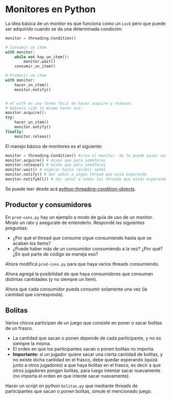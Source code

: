 # Monitores en Python

La idea básica de un monitor es que funciona como un `Lock` pero que puede ser adquirido cuando se da una determinada condición:

```python
monitor = threading.Condition()

# Consumir un ítem
with monitor:
    while not hay_un_item():
        monitor.wait()
    consumir_un_item()

# Producir un ítem
with monitor:
    hacer_un_item()
    monitor.notify()


# el with es una forma fácil de hacer acquire y release.
# Hubiera sido lo mismo hacer así:
monitor.acquire():
try:
    hacer_un_item()
    monitor.notify()
finally:
    monitor.releas()
```

El manejo básico de monitores es el siguiente:
```python
monitor = threading.Condition() #crea el monitor. Se le puede pasar como parámetro un Lock en particular
monitor.acquire() # mismo que para semáforos
monitor.release() # mismo que para semáforos
monitor.wait() # esperar hasta recibir señal
monitor.notify() # dar señal a algún thread que está esperando
monitor.notifyAll() # dar señal a todos los threads que están esperando
```

Se puede leer desde acá [python-threading-condition-objects](https://docs.python.org/3/library/threading.html#condition-objects).

## Productor y consumidores
En `prod-cons.py` hay un ejemplo a modo de guía de uso de un monitor. Miralo un rato y asegurate de entenderlo. Respondé las siguientes preguntas:
* ¿Por qué el thread que consume sigue consumiendo hasta que se acaban los ítems?
* ¿Puede haber más de un consumidor consumiendo a la vez? ¿Por qué? ¿En qué parte de código se maneja eso?

Ahora modificá `prod-cons.py` para que haya varios threads consumiendo.

Ahora agregá la posibilidad de que haya consumidores que consuman distintas cantidades (y no siempre un ítem).

Ahora que cada consumidor pueda consumir solamente una vez (la cantidad que corresponda).

## Bolitas
Varios chicos participan de un juego que consiste en poner o sacar bolitas de un frasco.

* La cantidad que sacan o ponen depende de cada participante, y no es siempre la misma.
* El orden en que los participantes sacan o ponen bolitas no importa.
* **Importante:** si un jugador quiere sacar una cierta cantidad de bolitas, y no existe dicha cantidad en el frasco, debe quedar esperando (quizá junto a otros jugadores) a que haya bolitas en el frasco, es decir a que
otros jugadores pongan bolitas, para luego intentar sacar nuevamente (no importa el
orden en que intente sacar nuevamente).

Hacer un script en python `bolitas.py` que mediante threads de participantes que sacan o ponen bolitas, simule el mencionado juego.